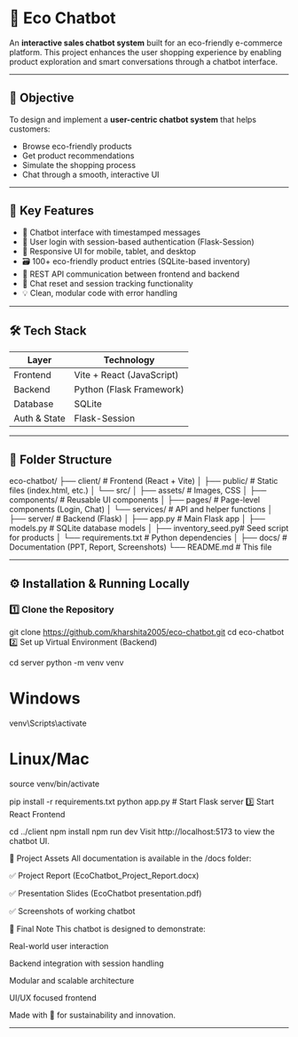 # 🌱 Eco Chatbot

An **interactive sales chatbot system** built for an eco-friendly e-commerce platform. This project enhances the user shopping experience by enabling product exploration and smart conversations through a chatbot interface.

---

## 🎯 Objective

To design and implement a **user-centric chatbot system** that helps customers:
- Browse eco-friendly products
- Get product recommendations
- Simulate the shopping process
- Chat through a smooth, interactive UI

---

## 🌟 Key Features

- 💬 Chatbot interface with timestamped messages
- 🔐 User login with session-based authentication (Flask-Session)
- 📱 Responsive UI for mobile, tablet, and desktop
- 🗃 100+ eco-friendly product entries (SQLite-based inventory)
- 🔁 REST API communication between frontend and backend
- 🧹 Chat reset and session tracking functionality
- 💡 Clean, modular code with error handling

---

## 🛠️ Tech Stack

| Layer        | Technology                  |
|--------------|-----------------------------|
| Frontend     | Vite + React (JavaScript)   |
| Backend      | Python (Flask Framework)    |
| Database     | SQLite                      |
| Auth & State | Flask-Session               |

---

## 📁 Folder Structure

eco-chatbot/
├── client/ # Frontend (React + Vite)
│ ├── public/ # Static files (index.html, etc.)
│ └── src/
│ ├── assets/ # Images, CSS
│ ├── components/ # Reusable UI components
│ ├── pages/ # Page-level components (Login, Chat)
│ └── services/ # API and helper functions
│
├── server/ # Backend (Flask)
│ ├── app.py # Main Flask app
│ ├── models.py # SQLite database models
│ ├── inventory_seed.py# Seed script for products
│ └── requirements.txt # Python dependencies
│
├── docs/ # Documentation (PPT, Report, Screenshots)
└── README.md # This file


---

## ⚙️ Installation & Running Locally

### 1️⃣ Clone the Repository


git clone https://github.com/kharshita2005/eco-chatbot.git
cd eco-chatbot
2️⃣ Set up Virtual Environment (Backend)

cd server
python -m venv venv
# Windows
venv\Scripts\activate
# Linux/Mac
source venv/bin/activate

pip install -r requirements.txt
python app.py  # Start Flask server
3️⃣ Start React Frontend

cd ../client
npm install
npm run dev
Visit http://localhost:5173 to view the chatbot UI.

🧾 Project Assets
All documentation is available in the /docs folder:

✅ Project Report (EcoChatbot_Project_Report.docx)

✅ Presentation Slides (EcoChatbot presentation.pdf)

✅ Screenshots of working chatbot

🙌 Final Note
This chatbot is designed to demonstrate:

Real-world user interaction

Backend integration with session handling

Modular and scalable architecture

UI/UX focused frontend

Made with 💚 for sustainability and innovation.


---








